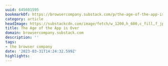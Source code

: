 ```yaml
---
uuid: 645601595
bookmarkOf: https://browsercompany.substack.com/p/the-age-of-the-app-is-over?utm_source=substack&publication_id=239564&post_id=111503973&utm_medium=email&utm_content=share&triggerShare=true&isFreemail=true
category: article
headImage: https://substackcdn.com/image/fetch/w_1200,h_600,c_fill,f_jpg,q_auto:good,fl_progressive:steep,g_auto/https%3A%2F%2Fsubstack-post-media.s3.amazonaws.com%2Fpublic%2Fimages%2Fb301d393-cae5-4d58-bd31-75ba8de8c668_1294x876.png
title: The Age of the App is Over
domain: browsercompany.substack.com
description: ''
tags:
- the browser company
date: '2023-03-31T14:24:32.599Z'
highlights:
---
```



